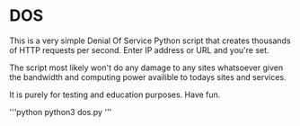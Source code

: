 # DOS

This is a very simple Denial Of Service Python script that creates thousands of HTTP requests per second. Enter IP address or URL and you're set.

The script most likely won't do any damage to any sites whatsoever given the bandwidth and computing power availible to todays sites and services.

It is purely for testing and education purposes. Have fun.

'''python
python3 dos.py
'''
